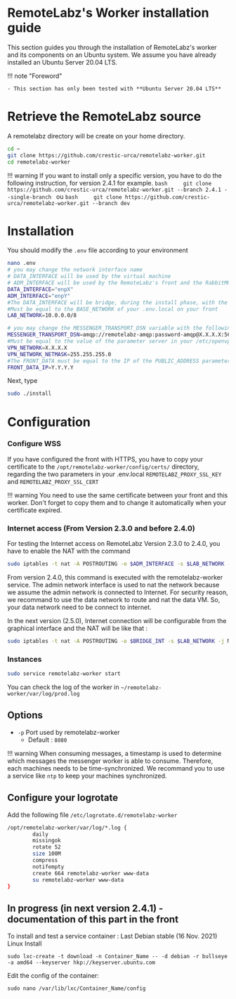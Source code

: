 # RemoteLabz's Worker installation guide

This section guides you through the installation of RemoteLabz's worker and its components on an Ubuntu system. We assume you have already installed an Ubuntu Server 20.04 LTS.

!!! note "Foreword"

    - This section has only been tested with **Ubuntu Server 20.04 LTS**

# Retrieve the RemoteLabz source
A remotelabz directory will be create on your home directory.
```bash
cd ~
git clone https://github.com/crestic-urca/remotelabz-worker.git
cd remotelabz-worker
```

!!! warning
    If you want to install only a specific version, you have to do the following instruction, for version 2.4.1 for example.
    ```bash    
    git clone https://github.com/crestic-urca/remotelabz-worker.git --branch 2.4.1 --single-branch
    ```
    ou
    ```bash    
    git clone https://github.com/crestic-urca/remotelabz-worker.git --branch dev
    ```

# Installation
You should modify the `.env` file according to your environment

``` bash
nano .env
# you may change the network interface name
# DATA_INTERFACE will be used by the virtual machine
# ADM_INTERFACE will be used by the RemoteLabz's front and the RabbitMQ to communicate with the worker. This interface is also used to ssh connexion
DATA_INTERFACE="enpX"
ADM_INTERFACE="enpY"
#The DATA_INTERFACE will be bridge, during the install phase, with the br-worker-data interface (which will be an OVS)
#Must be equal to the BASE_NETWORK of your .env.local on your front
LAB_NETWORK=10.0.0.0/8

# you may change the MESSENGER_TRANSPORT_DSN variable with the following, with your credentials, and the RabbitMQ IP or its FQDN. If the RabbitMQ is on your front, you have to use the adm network 
MESSENGER_TRANSPORT_DSN=amqp://remotelabz-amqp:password-amqp@X.X.X.X:5672/%2f/messages
#Must be equal to the value of the parameter server in your /etc/openvpn/server/server.conf on your Front
VPN_NETWORK=X.X.X.X
VPN_NETWORK_NETMASK=255.255.255.0
#The FRONT_DATA must be equal to the IP of the PUBLIC_ADDRESS parameter of the .env.local from the Front 
FRONT_DATA_IP=Y.Y.Y.Y
```
Next, type 
```bash
sudo ./install
```
# Configuration
### Configure WSS
If you have configured the front with HTTPS, you have to copy your certificate to the `/opt/remotelabz-worker/config/certs/` directory, regarding the two parameters in your .env.local
`REMOTELABZ_PROXY_SSL_KEY` and `REMOTELABZ_PROXY_SSL_CERT`

!!! warning
    You need to use the same certificate between your front and this worker. Don't forget to copy them and to change it automatically when your certificate expired.

### Internet access (From Version 2.3.0 and before 2.4.0)
For testing the Internet access on RemoteLabz Version 2.3.0 to 2.4.0, you have to enable the NAT with the command
```bash
sudo iptables -t nat -A POSTROUTING -o $ADM_INTERFACE -s $LAB_NETWORK -j MASQUERADE
```
From version 2.4.0, this command is executed with the remotelabz-worker service. The admin network interface is used to nat the network because we assume the admin network is connected to Internet. For security reason, we recommand to use the data network to route and nat the data VM. So, your data network need to be connect to internet.

In the next version (2.5.0), Internet connection will be configurable from the graphical interface and the NAT will be like that :
```bash
sudo iptables -t nat -A POSTROUTING -o $BRIDGE_INT -s $LAB_NETWORK -j MASQUERADE
```

### Instances
```bash
sudo service remotelabz-worker start
```

You can check the log of the worker in `~/remotelabz-worker/var/log/prod.log`

## Options

- `-p` Port used by remotelabz-worker
    - Default : `8080`

!!! warning
    When consuming messages, a timestamp is used to determine which messages the messenger worker is able to consume. Therefore, each machines needs to be time-synchronized. We recommand you to use a service like `ntp` to keep your machines synchronized.

## Configure your logrotate
Add the following file `/etc/logrotate.d/remotelabz-worker`

```bash
/opt/remotelabz-worker/var/log/*.log {
        daily
        missingok
        rotate 52
        size 100M
        compress
        notifempty
        create 664 remotelabz-worker www-data
        su remotelabz-worker www-data
}
```
## In progress (in next version 2.4.1) - documentation of this part in the front
To install and test a service container :
Last Debian stable (16 Nov. 2021) Linux Install
```
sudo lxc-create -t download -n Container_Name -- -d debian -r bullseye -a amd64 --keyserver hkp://keyserver.ubuntu.com
```
Edit the config of the container:
```
sudo nano /var/lib/lxc/Container_Name/config
```

